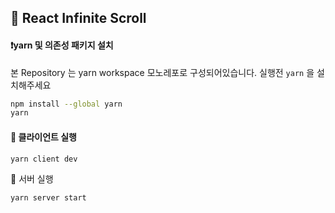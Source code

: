 ## 📖 React Infinite Scroll

#### ❗️yarn 및 의존성 패키지 설치

본 Repository 는 yarn workspace 모노레포로 구성되어있습니다. 실행전 `yarn` 을 설치해주세요

```bash
npm install --global yarn
yarn
```

#### 📜 클라이언트 실행

```bash
yarn client dev
```

📜 서버 실행

```bash
yarn server start
```
